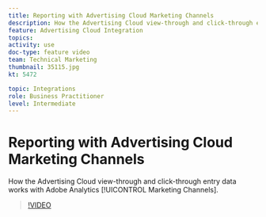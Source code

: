 ```yaml
---
title: Reporting with Advertising Cloud Marketing Channels
description: How the Advertising Cloud view-through and click-through entry data works with Adobe Analytics Marketing Channels
feature: Advertising Cloud Integration
topics: 
activity: use
doc-type: feature video
team: Technical Marketing
thumbnail: 35115.jpg
kt: 5472

topic: Integrations
role: Business Practitioner
level: Intermediate
---
```


# Reporting with Advertising Cloud Marketing Channels

How the Advertising Cloud view-through and click-through entry data works with Adobe Analytics [!UICONTROL Marketing Channels].

>[!VIDEO](https://video.tv.adobe.com/v/35115/?quality=12&learn=on)
